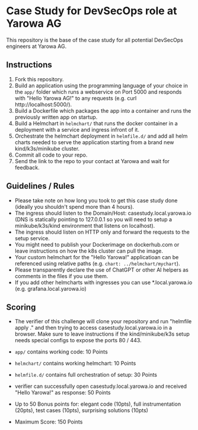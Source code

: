 # Case Study for DevSecOps role at Yarowa AG

This repository is the base of the case study for all potential DevSecOps engineers at Yarowa AG.

## Instructions

1. Fork this repository.
1. Build an application using the programming language of your choice in the `app/` folder which runs a webservice on Port 5000 and responds with "Hello Yarowa AG!" to any requests (e.g. curl http://localhost:5000/).
1. Build a Dockerfile which packages the app into a container and runs the previously written app on startup.
1. Build a Helmchart in `helmchart/` that runs the docker container in a deployment with a service and ingress infront of it.
1. Orchestrate the helmchart deployment in `helmfile.d/` and add all helm charts needed to serve the application starting from a brand new kind/k3s/minikube cluster.
1. Commit all code to your repo.
1. Send the link to the repo to your contact at Yarowa and wait for feedback.

## Guidelines / Rules

- Please take note on how long you took to get this case study done (ideally you shouldn't spend more than 4 hours).
- The ingress should listen to the Domain/Host: casestudy.local.yarowa.io (DNS is statically pointing to 127.0.0.1 so you will need to setup a minikube/k3s/kind environment that listens on localhost).
- The ingress should listen on HTTP only and forward the requests to the setup service.
- You might need to publish your Dockerimage on dockerhub.com or leave instructions on how the k8s cluster can pull the image.
- Your custom helmchart for the "Hello Yarowa!" applicatioan can be referenced using relative paths (e.g. `chart: ../helmchart/mychart`).
- Please transparently declare the use of ChatGPT or other AI helpers as comments in the files if you use them.
- If you add other helmcharts with ingresses you can use *.local.yarowa.io (e.g. grafana.local.yarowa.io)

## Scoring

- The verifier of this challenge will clone your repository and run "helmfile apply ." and then trying to access casestudy.local.yarowa.io in a browser. Make sure to leave instructions if the kind/minikube/k3s setup needs special configs to expose the ports 80 / 443.

- `app/` contains working code: 10 Points
- `helmchart/` contains working helmchart: 10 Points
- `helmfile.d/` contains full orchestration of setup: 30 Points
- verifier can successfully open casestudy.local.yarowa.io and received "Hello Yarowa!" as response: 50 Points
- Up to 50 Bonus points for: elegant code (10pts), full instrumentation (20pts), test cases (10pts), surprising solutions (10pts)
- Maximum Score: 150 Points